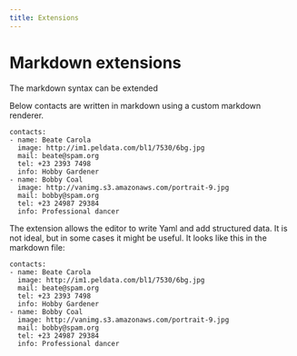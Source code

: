 ```yaml
---
title: Extensions
---
```


# Markdown extensions

The markdown syntax can be extended

Below contacts are written in markdown using a custom markdown renderer.

```styledYaml
contacts:
- name: Beate Carola
  image: http://im1.peldata.com/bl1/7530/6bg.jpg
  mail: beate@spam.org
  tel: +23 2393 7498
  info: Hobby Gardener
- name: Bobby Coal
  image: http://vanimg.s3.amazonaws.com/portrait-9.jpg
  mail: bobby@spam.org
  tel: +23 24987 29384
  info: Professional dancer
```

The extension allows the editor to write Yaml and add structured data. It is not ideal, but in some cases it might be useful. It looks like this in the markdown file:

```highlight
contacts:
- name: Beate Carola
  image: http://im1.peldata.com/bl1/7530/6bg.jpg
  mail: beate@spam.org
  tel: +23 2393 7498
  info: Hobby Gardener
- name: Bobby Coal
  image: http://vanimg.s3.amazonaws.com/portrait-9.jpg
  mail: bobby@spam.org
  tel: +23 24987 29384
  info: Professional dancer
```